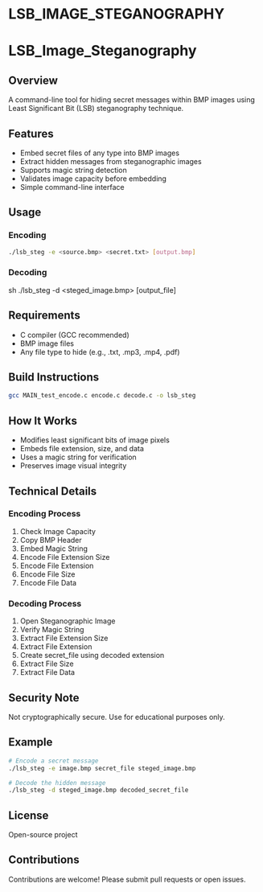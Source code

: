 # LSB_IMAGE_STEGANOGRAPHY
# LSB_Image_Steganography
## Overview
A command-line tool for hiding secret messages within BMP images using Least Significant Bit (LSB) steganography technique.
## Features
* Embed secret files of any type into BMP images
* Extract hidden messages from steganographic images
* Supports magic string detection
* Validates image capacity before embedding
* Simple command-line interface
## Usage
### Encoding
```sh
./lsb_steg -e <source.bmp> <secret.txt> [output.bmp]
```
### Decoding
sh
./lsb_steg -d <steged_image.bmp> [output_file]

## Requirements
* C compiler (GCC recommended)
* BMP image files
* Any file type to hide (e.g., .txt, .mp3, .mp4, .pdf)
## Build Instructions
```sh
gcc MAIN_test_encode.c encode.c decode.c -o lsb_steg
```
## How It Works
- Modifies least significant bits of image pixels
- Embeds file extension, size, and data
- Uses a magic string for verification
- Preserves image visual integrity
## Technical Details
### Encoding Process
1. Check Image Capacity
2. Copy BMP Header
3. Embed Magic String
4. Encode File Extension Size
5. Encode File Extension
6. Encode File Size
7. Encode File Data
### Decoding Process
1. Open Steganographic Image
2. Verify Magic String
3. Extract File Extension Size
4. Extract File Extension
5. Create secret_file using decoded extension
6. Extract File Size
7. Extract File Data
## Security Note
Not cryptographically secure. Use for educational purposes only.
## Example
```sh
# Encode a secret message
./lsb_steg -e image.bmp secret_file steged_image.bmp

# Decode the hidden message
./lsb_steg -d steged_image.bmp decoded_secret_file
```
## License
Open-source project
## Contributions
Contributions are welcome! Please submit pull requests or open issues.
